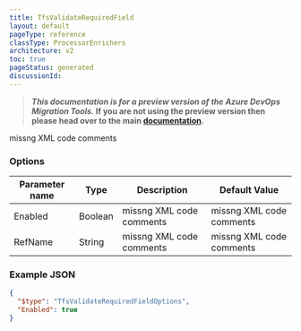 ```yaml
---
title: TfsValidateRequiredField
layout: default
pageType: reference
classType: ProcessorEnrichers
architecture: v2
toc: true
pageStatus: generated
discussionId: 
---
```



>**_This documentation is for a preview version of the Azure DevOps Migration Tools._ If you are not using the preview version then please head over to the main [documentation](https://nkdagility.com/docs/azure-devops-migration-tools).**

missng XML code comments

### Options

| Parameter name         | Type    | Description                              | Default Value                            |
|------------------------|---------|------------------------------------------|------------------------------------------|
| Enabled | Boolean | missng XML code comments | missng XML code comments |
| RefName | String | missng XML code comments | missng XML code comments |


### Example JSON

```JSON
{
  "$type": "TfsValidateRequiredFieldOptions",
  "Enabled": true
}
```